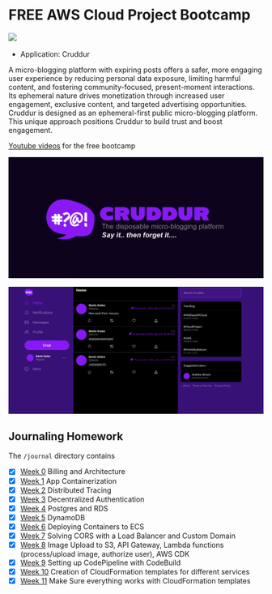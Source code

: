 # FREE AWS Cloud Project Bootcamp

![](https://codebuild.eu-south-1.amazonaws.com/badges?uuid=eyJlbmNyeXB0ZWREYXRhIjoieTBzM1hLNkFjZVp1VE9wMnh5SjA1ejd5aURxZlZvVy9mbnJKTFl0MWVsMGtSMXgzUXlXcU9HTnJqVGdmMTkyOUdjcWtXSWp0aStyVEM1T0JESkJyTElrPSIsIml2UGFyYW1ldGVyU3BlYyI6InJPb0RTQ0sxRTRiakZEekciLCJtYXRlcmlhbFNldFNlcmlhbCI6MX0%3D&branch=main)

- Application: Cruddur

A micro-blogging platform with expiring posts offers a safer, more engaging user experience by reducing personal data exposure, 
limiting harmful content, and fostering community-focused, present-moment interactions. 
Its ephemeral nature drives monetization through increased user engagement, exclusive content, 
and targeted advertising opportunities. Cruddur is designed as an ephemeral-first public micro-blogging platform. 
This unique approach positions Cruddur to build trust and boost engagement.

[Youtube videos](https://www.youtube.com/watch?v=zJnNe5Nv4tE&list=PLBfufR7vyJJ7k25byhRXJldB5AiwgNnWv&index=19) for the free bootcamp

![Cruddur Graphic](_docs/assets/cruddur-banner.jpg)

![Cruddur Screenshot](_docs/assets/cruddur-screenshot.png)

## Journaling Homework

The `/journal` directory contains

- [X] [Week 0](journal/week0.md) Billing and Architecture
- [X] [Week 1](journal/week1.md) App Containerization
- [X] [Week 2](journal/week2.md) Distributed Tracing
- [X] [Week 3](journal/week3.md) Decentralized Authentication
- [X] [Week 4](journal/week4.md) Postgres and RDS
- [X] [Week 5](journal/week5.md) DynamoDB
- [X] [Week 6](journal/week6.md) Deploying Containers to ECS
- [X] [Week 7](journal/week7.md) Solving CORS with a Load Balancer and Custom Domain
- [X] [Week 8](journal/week8.md) Image Upload to S3, API Gateway, Lambda functions (process/upload image, authorize user), AWS CDK
- [X] [Week 9](journal/week9.md) Setting up CodePipeline with CodeBuild
- [X] [Week 10](journal/week10.md) Creation of CloudFormation templates for different services
- [X] [Week 11](journal/week11.md) Make Sure everything works with CloudFormation templates
